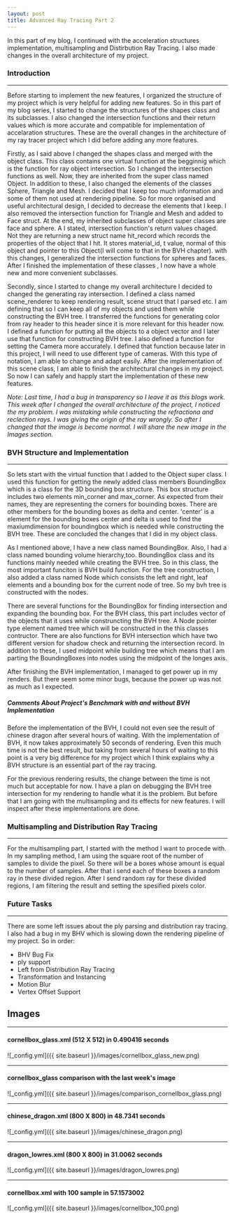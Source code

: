 ```yaml
---
layout: post
title: Advanced Ray Tracing Part 2
---
```


In this part of my blog, I continued with the acceleration structures implementation, multisampling and Distirbution Ray Tracing. I also made changes in the overall architecture of my project.  

### Introduction
---
Before starting to implement the new features, I organized the structure of my project which is very helpful for adding new features. So in this part of my blog series, I started to change the structures of the shapes class and its subclasses. I also changed the intersection functions and their return values which is more accurate and compatible for implementation of accelaration structures. These are the overall changes in the architecture of my ray tracer project which I did before adding any more features.

Firstly, as I said above I changed the shapes class and merged with the object class. This class contains one virtual function at the begginnig which is the function for ray object intersection. So I changed the intersection functions as well. Now, they are inherited from the super class named Object. In addition to these, I also changed the elements of the classes Sphere, Triangle and Mesh. I decided that I keep too much information and some of them not used at rendering pipeline. So for more organised and useful architectural design, I decided to decrease the elements that I keep. I also removed the intersection function for Triangle and Mesh and added to Face struct. At the end, my inherited subclasses of object super classes are face and sphere. A I stated, intersection function's return values chaged. Not they are returning a new struct name hit_record which records the properties of the object that I hit. It stores material_id, t value, normal of this object and pointer to this Object(I will come to that in the BVH chapter). with this changes, I generalized the intersection functions for spheres and faces. After I finished the implementation of these classes , I now have a whole new and more convenient subclasses. 

Secondly, since I started to change my overall architecture I decided to changed the generating ray intersection. I defined a class named scene_renderer to keep rendering result, scene struct that I parsed etc. I am defining that so I can keep all of my objects and used them while constructing the BVH tree. I transferred the functions for generating color from ray header to this header since it is more relevant for this header now. I defined a function for putting all the objects to a object vector and I later use that function for constructing BVH tree. I also defined a function for setting the Camera more accurately. I defined that function because later in this project, I will need to use different type of cameras. With this type of notation, I am able to change and adapt easily. After the implementation of this scene class, I am able to finish the architectural changes in my project. So now I can safely and happly start the implementation of these new features.

*Note: Last time, I had a bug in transparency so I leave it as this blogs work. This week after I changed the overall architecture of the project, I noticed the my problem. I was mistaking while constructing the refractiona and reclection rays. I was giving the origin of the ray wrongly. So after I changed that the image is become normal. I will share the new image in the Images section.*


### BVH Structure and Implementation
---

So lets start with the virtual function that I added to the Object super class. I used this function for getting the newly added class members BoundingBox which is a class for the 3D bounding box structure. This box structure includes two elements min_corner and max_corner. As expected from their names, they are representing the corners for bouinding boxes. There are other members for the bounding boxes as delta and center. 'center' is a element for the bounding boxes center and delta is used to find the maxiumdimension for boundingbox which is needed while constructing the BVH tree. These are concluded the changes that I did in my object class.

As I mentioned above, I have a new class named BoundingBox. Also, I had a class named bounding volume hierarchy,too. BoundingBox class and its functions mainly needed while creating the BVH tree. So in this class, the most important funciton is BVH build function. For the tree construction, I also added a class named Node which consists the left and right, leaf elements and a bounding box for the current node of tree. So my bvh tree is constructed with the nodes.

There are several functions for the BoundingBox for finding intersection and expanding the bounding box. For the BVH class, this part includes vector of the objects that it uses while construncting the BVH tree. A Node pointer type element named tree which will be constructed in the this classes contructor. There are also functions for BVH intersection which have two different version for shadow check and returning the intersection record. In addition to these, I used midpoint while building tree which means that I am parting the BoundingBoxes into nodes using the midpoint of the longes axis.

After finishing the BVH implementation, I managed to get power up in my renders. But there seem some minor bugs, because the power up was not as much as I expected.

##### Comments About Project's Benchmark with and without BVH Implementation

Before the implementation of the BVH, I could not even see the result of chinese dragon after several hours of waiting. With the implementation of BVH, it now takes approximately 50 seconds of rendering. Even this much time is not the best result, but taking from several hours of waiting to this point is a very big difference for my project which I think explains why a BVH structure is an essential part of the ray tracing.

For the previous rendering results, the change between the time is not much but acceptable for now. I have a plan on debugging the BVH tree intersection for my rendering to handle what it is the problem. But before that I am going with the multisampling and its effects for new features. I will inspect after these implementations are done.

### Multisampling and Distribution Ray Tracing
---

For the multisampling part, I started with the method I want to procede with. In my sampling method, I am using the square root of the number of samples to divide the pixel. So there will be a boxes whose amount is equal to the number of samples. After that i send each of these boxes a random ray in these divided region. After I send random ray for these divided regions, I am filtering the result and setting the spesified pixels color. 


### Future Tasks
---
There are some left issues about the ply parsing and distribution ray tracing. I also had a bug in my BHV which is slowing down the rendering pipeline of my project. So in order:

* BHV Bug Fix
* ply support
* Left from Distribution Ray Tracing
* Transformation and Instancing
* Motion Blur
* Vertex Offset Support


## Images
---

#### cornellbox_glass.xml (512 X 512) in 0.490416 seconds
![_config.yml]({{ site.baseurl }}/images/cornellbox_glass_new.png)

----

#### cornellbox_glass comparison with the last week's image
![_config.yml]({{ site.baseurl }}/images/comparison_cornellbox_glass.png)

----

#### chinese_dragon.xml (800 X 800) in 48.7341 seconds
![_config.yml]({{ site.baseurl }}/images/chinese_dragon.png)

----

#### dragon_lowres.xml (800 X 800) in 31.0062 seconds
![_config.yml]({{ site.baseurl }}/images/dragon_lowres.png)

----

#### cornellbox.xml with 100 sample in 57.1573002
![_config.yml]({{ site.baseurl }}/images/cornellbox_100.png)



